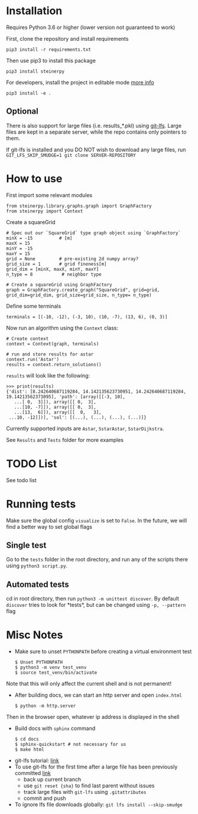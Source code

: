 # Installation
Requires Python 3.6 or higher (lower version not guaranteed to work)

First, clone the repository and install requirements 
```
pip3 install -r requirements.txt
```

Then use pip3 to install this package
```
pip3 install steinerpy
```

For developers, install the project in editable mode [more info](https://stackoverflow.com/questions/60638356/difference-between-pip-install-and-pip-install-e)

```
pip3 install -e .
```

## Optional

There is also support for large files (i.e. results_*.pkl) using [git-lfs](https://github.com/git-lfs/git-lfs/wiki/Installation). Large files are kept in a separate server, while the repo contains only pointers to them.

If git-lfs is installed and you DO NOT wish to download any large files, run
`GIT_LFS_SKIP_SMUDGE=1 git clone SERVER-REPOSITORY`

# How to use

First import some relevant modules 
```
from steinerpy.library.graphs.graph import GraphFactory
from steinerpy import Context
```

Create a squareGrid
```
# Spec out our `SquareGrid` type graph object using `GraphFactory`
minX = -15			# [m]
maxX = 15           
minY = -15
maxY = 15
grid = None         # pre-existing 2d numpy array?
grid_size = 1       # grid fineness[m]
grid_dim = [minX, maxX, minY, maxY]
n_type = 8           # neighbor type

# Create a squareGrid using GraphFactory
graph = GraphFactory.create_graph("SquareGrid", grid=grid, grid_dim=grid_dim, grid_size=grid_size, n_type= n_type)  
```

Define some terminals
```
terminals = [(-10, -12), (-3, 10), (10, -7), (13, 6), (0, 3)]
```

Now run an algorithm using the `Context` class:
```
# Create context
context = Context(graph, terminals)

# run and store results for astar
context.run('Astar')
results = context.return_solutions()
```

`results` will look like the following:
```
>>> print(results)
{'dist': [8.242640687119284, 14.142135623730951, 14.242640687119284, 19.14213562373095], 'path': [array([[-3, 10],
   ...[ 0,  3]]), array([[ 0,  3],
   ...[10, -7]]), array([[ 0,  3],
   ...[13,  6]]), array([[  0,   3],
 ...10, -12]])], 'sol': [(...), (...), (...), (...)]}
```

Currently supported inputs are `Astar`, `SstarAstar`, `SstarDijkstra`.

See `Results` and `Tests` folder for more examples

# TODO List
See todo list

# Running tests
Make sure the global config `visualize` is set to `False`. In the future, we will find a better way to set global flags

## Single test
Go to the `tests` folder in the root directory, and run any of the scripts there using `python3 script.py`.

## Automated tests
cd in root directory, then run `python3 -m unittest discover`. By default `discover` tries to look for \*tests\*, but can be changed using `-p, --pattern` flag

# Misc Notes
- Make sure to unset `PYTHONPATH` before creating a virtual environment test
    ```
    $ Unset PYTHONPATH
    $ python3 -m venv test_venv
    $ source test_venv/bin/activate
    ```

Note that this will only affect the current shell and is not permanent!
    
- After building docs, we can start an http server and open `index.html`

    ```
    $ python -m http.server
    ```

Then in the browser open, whatever ip address is displayed in the shell

- Build docs with `sphinx` command
    ```
    $ cd docs
    $ sphinx-quickstart # not necessary for us 
    $ make html
    ```
- git-lfs tutorial: [link](https://github.com/git-lfs/git-lfs/wiki/Tutorial)
- To use git-lfs for the first time after a large file has been previously committed [link](https://github.com/git-lfs/git-lfs/issues/1328)
    - back up current branch
    - use `git reset {sha}` to find last parent without issues
    - track large files with `git-lfs` using `.gitattributes`
    - commit and push
- To ignore lfs file downloads globally: `git lfs install --skip-smudge`
